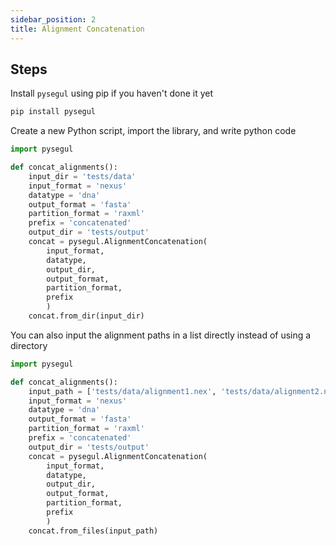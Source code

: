 ```yaml
---
sidebar_position: 2
title: Alignment Concatenation
---
```


## Steps

Install `pysegul` using pip if you haven't done it yet

```bash
pip install pysegul
```

Create a new Python script, import the library, and write python code

```python
import pysegul

def concat_alignments():
    input_dir = 'tests/data'
    input_format = 'nexus'
    datatype = 'dna'
    output_format = 'fasta'
    partition_format = 'raxml'
    prefix = 'concatenated'
    output_dir = 'tests/output'
    concat = pysegul.AlignmentConcatenation(
        input_format,  
        datatype, 
        output_dir, 
        output_format, 
        partition_format, 
        prefix
        )
    concat.from_dir(input_dir)
```

You can also input the alignment paths in a list directly instead of using a directory

```python
import pysegul

def concat_alignments():
    input_path = ['tests/data/alignment1.nex', 'tests/data/alignment2.nex']
    input_format = 'nexus'
    datatype = 'dna'
    output_format = 'fasta'
    partition_format = 'raxml'
    prefix = 'concatenated'
    output_dir = 'tests/output'
    concat = pysegul.AlignmentConcatenation(
        input_format,  
        datatype, 
        output_dir, 
        output_format, 
        partition_format, 
        prefix
        )
    concat.from_files(input_path)
```
